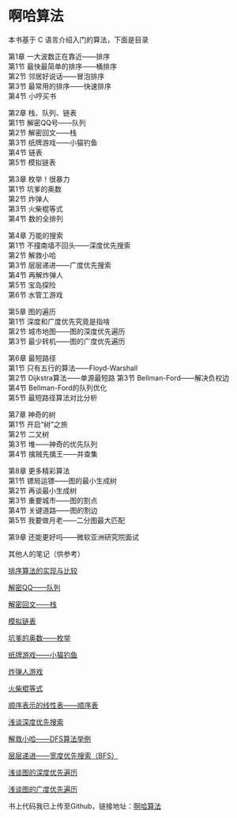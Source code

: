 # 啊哈算法

本书基于 C 语言介绍入门的算法，下面是目录

第1章  一大波数正在靠近——排序  
    第1节  最快最简单的排序——桶排序  
    第2节  邻居好说话——冒泡排序  
    第3节  最常用的排序——快速排序  
    第4节  小哼买书

第2章  栈、队列、链表  
    第1节  解密QQ号——队列  
    第2节  解密回文——栈  
    第3节  纸牌游戏——小猫钓鱼  
    第4节  链表  
    第5节  模拟链表

第3章  枚举！很暴力  
    第1节  坑爹的奥数  
    第2节  炸弹人  
    第3节  火柴棍等式  
    第4节  数的全排列

第4章  万能的搜索  
    第1节  不撞南墙不回头——深度优先搜索  
    第2节  解救小哈  
    第3节  层层递进——广度优先搜索  
    第4节  再解炸弹人  
    第5节  宝岛探险  
    第6节  水管工游戏

第5章  图的遍历  
    第1节  深度和广度优先究竟是指啥  
    第2节  城市地图——图的深度优先遍历  
    第3节  最少转机——图的广度优先遍历

第6章  最短路径  
    第1节  只有五行的算法——Floyd-Warshall  
    第2节  Dijkstra算法——单源最短路
    第3节  Bellman-Ford——解决负权边  
    第4节  Bellman-Ford的队列优化  
    第5节  最短路径算法对比分析

第7章  神奇的树  
    第1节  开启“树”之旅  
    第2节  二叉树  
    第3节  堆——神奇的优先队列  
    第4节  擒贼先擒王——并查集

第8章  更多精彩算法  
    第1节  镖局运镖——图的最小生成树  
    第2节  再谈最小生成树  
    第3节  重要城市——图的割点  
    第4节  关键道路——图的割边  
    第5节  我要做月老——二分图最大匹配

第9章  还能更好吗——微软亚洲研究院面试







其他人的笔记（供参考）

[排序算法的实现与比较](http://www.cnblogs.com/OctoptusLian/p/6663869.html)

[解密QQ——队列](http://www.cnblogs.com/OctoptusLian/p/6664560.html)

[解密回文——栈](http://www.cnblogs.com/OctoptusLian/p/6664686.html)

[模拟链表](http://www.cnblogs.com/OctoptusLian/p/6664847.html)

[坑爹的奥数——枚举](http://www.cnblogs.com/OctoptusLian/p/6675885.html)

[纸牌游戏——小猫钓鱼](http://www.cnblogs.com/OctoptusLian/p/6686759.html)

[炸弹人游戏](http://www.cnblogs.com/OctoptusLian/p/6785418.html)

[火柴棍等式](http://www.cnblogs.com/OctoptusLian/p/6785522.html)

[顺序表示的线性表——顺序表](http://www.cnblogs.com/OctoptusLian/p/7173339.html)

[浅谈深度优先搜索](http://www.cnblogs.com/OctoptusLian/p/7428362.html)

[解救小哈——DFS算法举例](http://www.cnblogs.com/OctoptusLian/p/7429645.html)

[层层递进——宽度优先搜索（BFS）](http://www.cnblogs.com/OctoptusLian/p/7463051.html)

[浅谈图的深度优先遍历](http://www.cnblogs.com/OctoptusLian/p/8260173.html)

[浅谈图的广度优先遍历](http://www.cnblogs.com/OctoptusLian/p/8277247.html)

书上代码我已上传至Github，链接地址：[啊哈算法](https://github.com/programming-book-practice/AhaAlgorithms)
